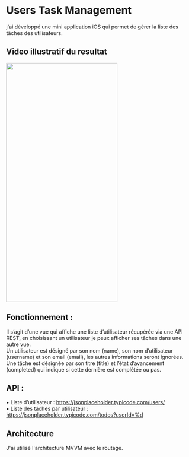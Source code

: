 # Users Task Management
 j'ai développé une mini application iOS qui permet de gérer la liste des tâches des utilisateurs.
 
 ## Video illustratif du resultat

<img src="https://github.com/ouazizmed/ToDoListUsers/blob/main/UserTaskManagement.gif" width="300" height="644"/>



 ## Fonctionnement :
Il s’agit d’une vue qui affiche une liste d’utilisateur récupérée via une API REST, en choisissant un
utilisateur je peux afficher ses tâches dans une autre vue.  
Un utilisateur est désigné par son nom (name), son nom d’utilisateur (username) et son email
(email), les autres informations seront ignorées.  
Une tâche est désignée par son titre (title) et l’état d’avancement (completed) qui indique si cette
dernière est complétée ou pas.

## API :
• Liste d’utilisateur : https://jsonplaceholder.typicode.com/users/   
• Liste des tâches par utilisateur : https://jsonplaceholder.typicode.com/todos?userId=%d

## Architecture
J'ai utilisé l'architecture MVVM avec le routage.  

 
